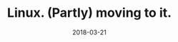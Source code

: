 ---
layout: post
title:  "Linux. (Partly) moving to it."
date:   2018-03-21
categories: notes medium
---
